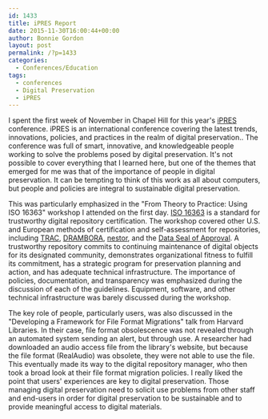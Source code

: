 ```yaml
---
id: 1433
title: iPRES Report
date: 2015-11-30T16:00:44+00:00
author: Bonnie Gordon
layout: post
permalink: /?p=1433
categories:
  - Conferences/Education
tags:
  - conferences
  - Digital Preservation
  - iPRES
---
```

<span style="font-weight: 400">I spent the first week of November in Chapel Hill for this year's <a href="http://ipres2015.web.unc.edu/" target="_blank">iPRES </a>conference. iPRES is an international conference covering the latest trends, innovations, policies, and practices in the realm of digital preservation.. The conference was full of smart, innovative, and knowledgeable people working to solve the problems posed by digital preservation. It's not possible to cover everything that I learned here, but one of the themes that emerged for me was that of the importance of people in digital preservation. It can be tempting to think of this work as all about computers, but people and policies are integral to sustainable digital preservation.</span>

<!--more-->

<span style="font-weight: 400">This was particularly emphasized in the "From Theory to Practice: Using ISO 16363" workshop I attended on the first day. </span>[<span style="font-weight: 400">ISO 16363</span>](https://www.crl.edu/archiving-preservation/digital-archives/metrics-assessing-and-certifying/iso16363) <span style="font-weight: 400">is a standard for trustworthy digital repository certification. The workshop covered other U.S. and European methods of certification and self-assessment for repositories, including </span>[<span style="font-weight: 400">TRAC</span>](https://www.crl.edu/archiving-preservation/digital-archives/metrics-assessing-and-certifying/trac)<span style="font-weight: 400">, </span>[<span style="font-weight: 400">DRAMBORA</span>](http://www.dcc.ac.uk/resources/repository-audit-and-assessment/drambora)<span style="font-weight: 400">, </span>[<span style="font-weight: 400">nestor</span>](http://www.dcc.ac.uk/resources/repository-audit-and-assessment/nestor)<span style="font-weight: 400">, and the </span>[<span style="font-weight: 400">Data Seal of Approval</span>](http://www.data-archive.ac.uk/media/57322/dsa_overview.pdf)<span style="font-weight: 400">. A trustworthy repository commits to continuing maintenance of digital objects for its designated community, demonstrates organizational fitness to fulfill its commitment, has a strategic program for preservation planning and action, and has adequate technical infrastructure. The importance of policies, documentation, and transparency was emphasized during the discussion of each of the guidelines. Equipment, software, and other technical infrastructure was barely discussed during the workshop.</span>

<span style="font-weight: 400">The key role of people, particularly users, was also discussed in the "Developing a Framework for File Format Migrations" talk from Harvard Libraries. In their case, file format obsolescence was not revealed through an automated system sending an alert, but through use. A researcher had downloaded an audio access file from the library's website, but because the file format (RealAudio) was obsolete, they were not able to use the file. This eventually made its way to the digital repository manager, who then took a broad look at their file format migration policies. I really liked the point that users' experiences are key to digital preservation. Those managing digital preservation need to solicit use problems from other staff and end-users in order for digital preservation to be sustainable and to provide meaningful access to digital materials.</span>
